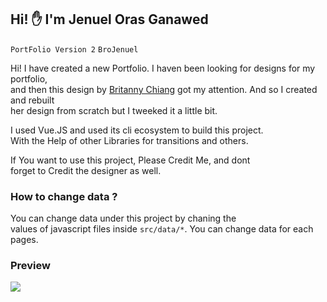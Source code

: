 ## Hi! ✋ I'm Jenuel Oras Ganawed
`PortFolio Version 2`  `BroJenuel`
  
Hi! I have created a new Portfolio. I haven been looking for designs for my portfolio,  
and then this design by [Britanny Chiang](https://onepagelove.com/brittany-chiang) got my attention. And so I created and rebuilt  
her design from scratch but I tweeked it a little bit.  
  
I used Vue.JS and used its cli ecosystem to build this project.  
With the Help of other Libraries for transitions and others.

If You want to use this project, Please Credit Me, and dont  
forget to Credit the designer as well.

### How to change data ?
You can change data under this project by chaning the  
values of javascript files inside `src/data/*`. You can change data for each pages.  

### Preview
<img src="https://github.com/BroJenuel/jenuel-portfolio-v2/blob/master/meta-image.png?raw=true"/>

